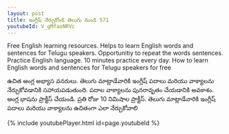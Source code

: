 ```yaml
---
layout: post
title: ఇంగ్లీష్ నేర్చుకోండి తెలుగు నుండి 571 
youtubeId: V_gMfaoNRVc
---
```

 
 
Free English learning resources. Helps to learn English words and sentences for Telugu speakers.
Opportunitiy to repeat the words sentences. 
Practice English language. 
10 minutes practice every day. 
How to learn English words and sentences for Telugu speakers for free
 
ఉచిత ఆంగ్ల అభ్యాస వనరులు. తెలుగు మాట్లాడేవారికి ఇంగ్లీష్ పదాలు మరియు వాక్యాలను నేర్చుకోవడానికి సహాయపడుతుంది.
పదాల వాక్యాలను పునరావృతం చేయడానికి అవకాశం. 
ఆంగ్ల భాషను ప్రాక్టీస్ చేయండి. 
ప్రతి రోజు 10 నిమిషాల ప్రాక్టీస్. 
తెలుగు మాట్లాడేవారికి ఇంగ్లీష్ పదాలు మరియు వాక్యాలను ఉచితంగా ఎలా నేర్చుకోవాలి
 
{% include youtubePlayer.html id=page.youtubeId %}
 

